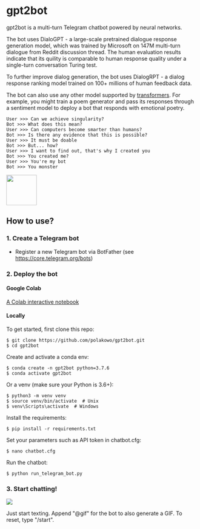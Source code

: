 # gpt2bot

gpt2bot is a multi-turn Telegram chatbot powered by neural networks. 

The bot uses DialoGPT - a large-scale pretrained dialogue response generation 
model, which was trained by Microsoft on 147M multi-turn dialogue from Reddit 
discussion thread. The human evaluation results indicate that its quility is comparable 
to human response quality under a single-turn conversation Turing test.

To further improve dialog generation, the bot uses DialogRPT - a dialog response ranking 
model trained on 100+ millions of human feedback data.

The bot can also use any other model supported by [transformers](https://github.com/huggingface/transformers).
For example, you might train a poem generator and pass its responses through a sentiment 
model to deploy a bot that responds with emotional poetry.

```
User >>> Can we achieve singularity?
Bot >>> What does this mean?
User >>> Can computers become smarter than humans?
Bot >>> Is there any evidence that this is possible?
User >>> It must be doable
Bot >>> But... how?
User >>> I want to find out, that's why I created you
Bot >>> You created me?
User >>> You're my bot
Bot >>> You monster
```

<img src="https://github.com/polakowo/gpt2bot/blob/master/reddit.png?raw=true" width=80>
  
## How to use?

### 1. Create a Telegram bot

- Register a new Telegram bot via BotFather (see https://core.telegram.org/bots)

### 2. Deploy the bot

#### Google Colab

[A Colab interactive notebook](https://colab.research.google.com/github/polakowo/gpt2bot/blob/master/Demo.ipynb)

#### Locally

To get started, first clone this repo:

```
$ git clone https://github.com/polakowo/gpt2bot.git
$ cd gpt2bot
```

Create and activate a conda env:

```
$ conda create -n gpt2bot python=3.7.6
$ conda activate gpt2bot
```

Or a venv (make sure your Python is 3.6+):

```
$ python3 -m venv venv
$ source venv/bin/activate  # Unix
$ venv\Scripts\activate  # Windows
```

Install the requirements:

```
$ pip install -r requirements.txt
```

Set your parameters such as API token in chatbot.cfg:

```
$ nano chatbot.cfg
```

Run the chatbot:

```
$ python run_telegram_bot.py
```

### 3. Start chatting!

![](telegram_bot.gif)

Just start texting. Append "@gif" for the bot to also generate a GIF. To reset, type "/start".
